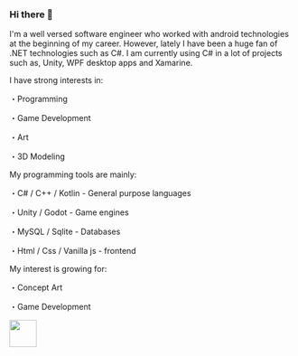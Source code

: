 ### Hi there 👋

I'm a well versed software engineer who worked with android technologies at the beginning of my career. However, lately I have been a huge fan of .NET technologies such as C#. I am currently using C# in a lot of projects such as, Unity, WPF desktop apps and Xamarine. 

I have strong interests in:

・Programming

・Game Development

・Art

・3D Modeling

My programming tools are mainly:

・C# / C++ / Kotlin - General purpose languages

・Unity / Godot - Game engines

・MySQL / Sqlite - Databases

・Html / Css / Vanilla js - frontend

My interest is growing for:

・Concept Art

・Game Development

<img href="https://discord.gg/W4Nj3uAjkF" src="https://www.net-aware.org.uk/siteassets/images-and-icons/application-icons/app-icons-discord.png?w=585&scale=down" width="48">
